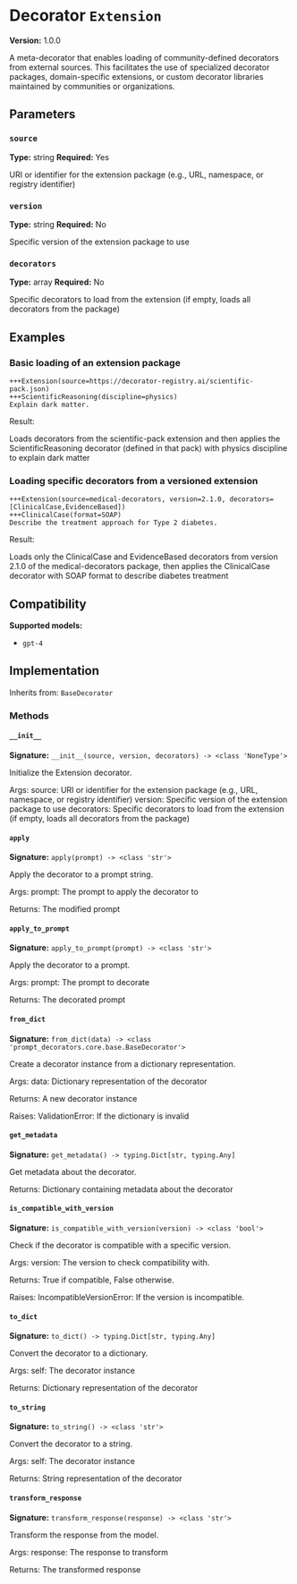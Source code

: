 # Decorator `Extension`

**Version:** 1.0.0

A meta-decorator that enables loading of community-defined decorators from external sources. This facilitates the use of specialized decorator packages, domain-specific extensions, or custom decorator libraries maintained by communities or organizations.

## Parameters

### `source`

**Type:** string
**Required:** Yes

URI or identifier for the extension package (e.g., URL, namespace, or registry identifier)

### `version`

**Type:** string
**Required:** No

Specific version of the extension package to use

### `decorators`

**Type:** array
**Required:** No

Specific decorators to load from the extension (if empty, loads all decorators from the package)

## Examples

### Basic loading of an extension package

```
+++Extension(source=https://decorator-registry.ai/scientific-pack.json)
+++ScientificReasoning(discipline=physics)
Explain dark matter.
```

Result:

Loads decorators from the scientific-pack extension and then applies the ScientificReasoning decorator (defined in that pack) with physics discipline to explain dark matter

### Loading specific decorators from a versioned extension

```
+++Extension(source=medical-decorators, version=2.1.0, decorators=[ClinicalCase,EvidenceBased])
+++ClinicalCase(format=SOAP)
Describe the treatment approach for Type 2 diabetes.
```

Result:

Loads only the ClinicalCase and EvidenceBased decorators from version 2.1.0 of the medical-decorators package, then applies the ClinicalCase decorator with SOAP format to describe diabetes treatment

## Compatibility

**Supported models:**

- `gpt-4`

## Implementation

Inherits from: `BaseDecorator`

### Methods

#### `__init__`

**Signature:** `__init__(source, version, decorators) -> <class 'NoneType'>`

Initialize the Extension decorator.

Args:
    source: URI or identifier for the extension package (e.g., URL, namespace, or registry identifier)
    version: Specific version of the extension package to use
    decorators: Specific decorators to load from the extension (if empty, loads all decorators from the package)

#### `apply`

**Signature:** `apply(prompt) -> <class 'str'>`

Apply the decorator to a prompt string.

Args:
    prompt: The prompt to apply the decorator to


Returns:
    The modified prompt

#### `apply_to_prompt`

**Signature:** `apply_to_prompt(prompt) -> <class 'str'>`

Apply the decorator to a prompt.

Args:
    prompt: The prompt to decorate

Returns:
    The decorated prompt

#### `from_dict`

**Signature:** `from_dict(data) -> <class 'prompt_decorators.core.base.BaseDecorator'>`

Create a decorator instance from a dictionary representation.

Args:
    data: Dictionary representation of the decorator

Returns:
    A new decorator instance

Raises:
    ValidationError: If the dictionary is invalid

#### `get_metadata`

**Signature:** `get_metadata() -> typing.Dict[str, typing.Any]`

Get metadata about the decorator.

Returns:
    Dictionary containing metadata about the decorator

#### `is_compatible_with_version`

**Signature:** `is_compatible_with_version(version) -> <class 'bool'>`

Check if the decorator is compatible with a specific version.

Args:
    version: The version to check compatibility with.


Returns:
    True if compatible, False otherwise.


Raises:
    IncompatibleVersionError: If the version is incompatible.

#### `to_dict`

**Signature:** `to_dict() -> typing.Dict[str, typing.Any]`

Convert the decorator to a dictionary.

Args:
    self: The decorator instance

Returns:
    Dictionary representation of the decorator

#### `to_string`

**Signature:** `to_string() -> <class 'str'>`

Convert the decorator to a string.

Args:
    self: The decorator instance

Returns:
    String representation of the decorator

#### `transform_response`

**Signature:** `transform_response(response) -> <class 'str'>`

Transform the response from the model.

Args:
    response: The response to transform

Returns:
    The transformed response
